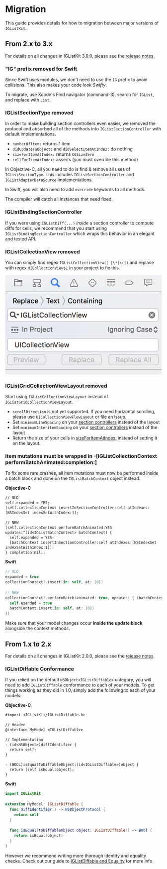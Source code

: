 # Migration

This guide provides details for how to migration between major versions of `IGListKit`.

## From 2.x to 3.x

For details on all changes in IGListKit 3.0.0, please see the [release notes](https://github.com/Instagram/IGListKit/releases/tag/3.0.0).

### "IG" prefix removed for Swift

Since Swift uses modules, we don't need to use the `IG` prefix to avoid collisions. This also makes your code look _Swifty_.

To migrate, use Xcode's Find navigator (command-3), search for `IGList`, and replace with `List`.

### IGListSectionType removed

In order to make building section controllers even easier, we removed the protocol and absorbed all of the methods into `IGListSectionController` with default implementations.

- `numberOfItems` returns 1 item
- `didUpdateToObject:` and `didSelectItemAtIndex:` do nothing
- `sizeForItemAtIndex:` returns `CGSizeZero`
- `cellForItemAtIndex:` asserts (you must override this method)

In Objective-C, all you need to do is find & remove all uses of `IGListSectionType`. This includes `IGListSectionController` and `IGListAdapterDataSource` implementations.

In Swift, you will also need to add `override` keywords to all methods.

The compiler will catch all instances that need fixed.

### IGListBindingSectionController

If you were using `IGListDiff(...)` _inside_ a section controller to compute diffs for cells, we recommend that you start using `IGListBindingSectionController` which wraps this behavior in an elegant and tested API.

### IGListCollectionView removed

You can simply find regex `IGListCollectionView([ |\*|\(])` and replace with regex `UICollectionView$1` in your project to fix this.

![Replace IGListCollectionView](https://raw.githubusercontent.com/Instagram/IGListKit/master/Resources/replace-iglistcollectionview.png)

### IGListGridCollectionViewLayout removed

Start using `IGListCollectionViewLayout` instead of `IGListGridCollectionViewLayout`.

- `scrollDirection` is not yet supported. If you need horizontal scrolling, please use `UICollectionViewFlowLayout` or file an issue.
- Set `minimumLineSpacing` on your [section controllers](https://github.com/Instagram/IGListKit/blob/master/Source/IGListSectionController.h#L59-L64) instead of the layout
- Set `minimumInteritemSpacing` on your [section controllers](https://github.com/Instagram/IGListKit/blob/master/Source/IGListSectionController.h#L66-L71) instead of the layout
- Return the size of your cells in [sizeForItemAtIndex:](https://github.com/Instagram/IGListKit/blob/master/Source/IGListSectionType.h#L43-L54) instead of setting it on the layout.

### Item mutations must be wrapped in -[IGListCollectionContext performBatchAnimated:completion:]

To fix some rare crashes, all item mutations must now be performed inside a batch block and done on the `IGListBatchContext` object instead.

**Objective-C**

```objc
// OLD
self.expanded = YES;
[self.collectionContext insertInSectionController:self atIndexes:[NSIndexSet indexSetWithIndex:]];

// NEW
[self.collectionContext performBatchAnimated:YES updates:^(id<IGListBatchContext> batchContext) {
  self.expanded = YES;
  [batchContext insertInSectionController:self atIndexes:[NSIndexSet indexSetWithIndex:1]];
} completion:nil];
```

**Swift**

```swift
// OLD
expanded = true
collectionContext?.insert(in: self, at: [0])

// NEW
collectionContext?.performBatch(animated: true, updates: { (batchContext) in
  self.exanded = true
  batchContext.insert(in: self, at: [0])
})
```

Make sure that your model changes occur **inside the update block**, alongside the context methods.

## From 1.x to 2.x

For details on all changes in IGListKit 2.0.0, please see the [release notes](https://github.com/Instagram/IGListKit/releases/tag/2.0.0).

### IGListDiffable Conformance

If you relied on the default `NSObject<IGListDiffable>` category, you will need to add `IGListDiffable` conformance to each of your models. To get things working as they did in 1.0, simply add the following to each of your models:

**Objective-C**

```objc
#import <IGListKit/IGListDiffable.h>

// Header
@interface MyModel <IGListDiffable>

// Implementation
- (id<NSObject>)diffIdentifier {
  return self;
}

- (BOOL)isEqualToDiffableObject:(id<IGListDiffable>)object {
  return [self isEqual:object];
}
```

**Swift**

```swift
import IGListKit

extension MyModel: IGListDiffable {
  func diffIdentifier() -> NSObjectProtocol {
    return self
  }
  
  func isEqual(toDiffableObject object: IGListDiffable?) -> Bool {
    return isEqual(object)
  }
}
```

However we recommend writing more thorough identity and equality checks. Check out our guide to [IGListDiffable and Equality](https://instagram.github.io/IGListKit/iglistdiffable-and-equality.html) for more info.
